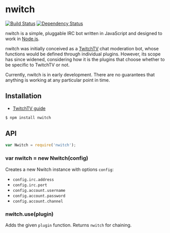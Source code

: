 # nwitch

[![Build Status](https://img.shields.io/travis/KenanY/nwitch.svg)](https://travis-ci.org/KenanY/nwitch)
[![Dependency Status](https://gemnasium.com/KenanY/nwitch.svg)](https://gemnasium.com/KenanY/nwitch)

nwitch is a simple, pluggable IRC bot written in JavaScript and designed to work
in [Node.js](http://nodejs.org/).

nwitch was initially conceived as a [TwitchTV](http://www.twitch.tv/) chat
moderation bot, whose functions would be defined through individual plugins.
However, its scope has since widened, considering how it is the plugins that
choose whether to be specific to TwitchTV or not.

Currently, nwitch is in early development. There are no guarantees that anything
is working at any particular point in time.

## Installation

  - [TwitchTV guide](https://github.com/KenanY/nwitch/wiki/TwitchTV)

``` bash
$ npm install nwitch
```

## API

``` javascript
var Nwitch = require('nwitch');
```

### var nwitch = new Nwitch(config)

Creates a new Nwitch instance with options `config`:

  - `config.irc.address`
  - `config.irc.port`
  - `config.account.username`
  - `config.account.password`
  - `config.account.channel`

### nwitch.use(plugin)

Adds the given `plugin` function. Returns `nwitch` for chaining.
